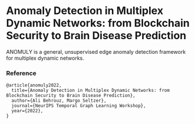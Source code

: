 # Anomaly Detection in Multiplex Dynamic Networks: from Blockchain Security to Brain Disease Prediction 
ANOMULY is a general, unsupervised edge anomaly detection framework for multiplex dynamic networks.





















### Reference

```
@article{anomuly2022,
  title={Anomaly Detection in Multiplex Dynamic Networks: from Blockchain Security to Brain Disease Prediction},
  author={Ali Behrouz, Margo Seltzer},
  journal={NeurIPS Temporal Graph Learning Workshop},
  year={2022},
}
```
